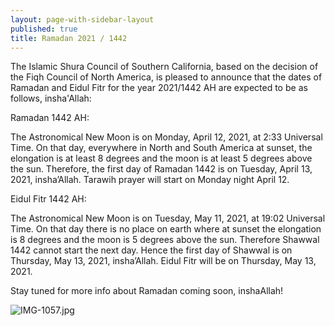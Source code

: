 ```yaml
---
layout: page-with-sidebar-layout
published: true
title: Ramadan 2021 / 1442
---
```

The Islamic Shura Council of Southern California, based on the decision of the Fiqh Council of North America, is pleased to announce that the dates of Ramadan and Eidul Fitr for the year 2021/1442 AH are expected to be as follows, insha'Allah:  

Ramadan 1442 AH:  

The Astronomical New Moon is on Monday, April 12, 2021, at 2:33 Universal Time. On that day, everywhere in North and South America at sunset, the elongation is at least 8 degrees and the moon is at least 5 degrees above the sun. Therefore, the first day of Ramadan 1442 is on Tuesday, April 13, 2021, insha’Allah. Tarawih prayer will start on Monday night April 12.   

Eidul Fitr 1442 AH:  

The Astronomical New Moon is on Tuesday, May 11, 2021, at 19:02 Universal Time. On that day there is no place on earth where at sunset the elongation is 8 degrees and the moon is 5 degrees above the sun. Therefore Shawwal 1442 cannot start the next day. Hence the first day of Shawwal is on Thursday, May 13, 2021, insha’Allah. Eidul Fitr will be on Thursday, May 13, 2021.  

Stay tuned for more info about Ramadan coming soon, inshaAllah!

![IMG-1057.jpg]({{site.baseurl}}/media/IMG-1057.jpg)

